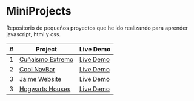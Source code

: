 # MiniProjects
Repositorio de pequeños proyectos que he ido realizando para aprender javascript, html y css.

| #  | Project | Live Demo |
| ------------- | ------------- | ------------ |
| 1  | [Cuñaismo Extremo](https://github.com/Berto-e/MiniProjects/tree/main/Cu%C3%B1aismo%20Extremo)  | [Live Demo](https://mini-projects-bert0h.w3spaces.com/CunaismoExtremo.html) |
| 2  | [Cool NavBar](https://github.com/Berto-e/MiniProjects/tree/main/StickyBar)  | [Live Demo](https://mini-projects-bert0h.w3spaces.com/CoolNavbar.html) |
| 3  | [Jaime Website](https://github.com/Berto-e/MiniProjects/tree/main/Jaime%20Website)  | [Live Demo](https://bert0h-projects.w3spaces.com/index.html) |
| 3  | [Hogwarts Houses](https://github.com/Berto-e/MiniProjects/tree/main/Hogwarts%20Houses)  | [Live Demo](https://bert0h-projects.w3spaces.com/index.html) |




